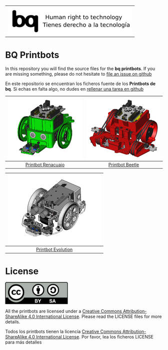 <table>
<tr>
<td>
<img src="images/bq-human-right-technology.png" width="400" align="center">
</td>
</tr>
</table>

# BQ Printbots

In this repository you will find the source files for the **bq printbots**. If you are missing something, please do not hesitate to [file an issue on github](https://github.com/bq/printbots/issues)

En este repositorio se encuentran los ficheros fuente de los **Printbots de bq**. Si echas en falta algo, no dudes en [rellenar una tarea en github](https://github.com/bq/printbots/issues)


<img src="images/renacuajo-image-1.png" width="300" align="center"> | <img src="images/beetle-imagen-2.png" width="300" align="center">
:-------------: | :-------------:
[Printbot Renacuajo](http://diwo.bq.com/montaje-del-printbot-renacuajo/)|[Printbot Beetle](http://diwo.bq.com/product/kit-printbot-beetle/) 


<img src="images/evolution-image-1.png" width="300" align="center"> |
:-------------: | 
[Printbot Evolution]( http://diwo.bq.com/montaje-del-printbot-evolution/)|

# License 

<img src="images/by-sa.png" width="200" align = "center">

All the printbots are licensed under a [Creative Commons Attribution-ShareAlike 4.0 International License](http://creativecommons.org/licenses/by-sa/4.0/). Please read the LICENSE files for more details.

Todos los printbots tienen la licencia [Creative Commons Attribution-ShareAlike 4.0 International License](http://creativecommons.org/licenses/by-sa/4.0/). Por favor, lea los ficheros LICENSE para más detalles


